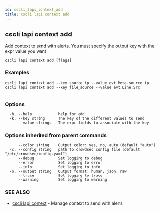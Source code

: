 ```yaml
---
id: cscli_lapi_context_add
title: cscli lapi context add
---
```

## cscli lapi context add

Add context to send with alerts. You must specify the output key with the expr value you want

```
cscli lapi context add [flags]
```

### Examples

```
cscli lapi context add --key source_ip --value evt.Meta.source_ip
cscli lapi context add --key file_source --value evt.Line.Src
		
```

### Options

```
  -h, --help            help for add
  -k, --key string      The key of the different values to send
      --value strings   The expr fields to associate with the key
```

### Options inherited from parent commands

```
      --color string    Output color: yes, no, auto (default "auto")
  -c, --config string   path to crowdsec config file (default "/etc/crowdsec/config.yaml")
      --debug           Set logging to debug
      --error           Set logging to error
      --info            Set logging to info
  -o, --output string   Output format: human, json, raw
      --trace           Set logging to trace
      --warning         Set logging to warning
```

### SEE ALSO

* [cscli lapi context](/cscli/cscli_lapi_context.md)	 - Manage context to send with alerts

